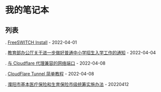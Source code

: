 # 我的笔记本

## 列表

. [FreeSWITCH Install](/教育学习/技术知识/呼叫中心/freeswitch_install.md) - 2022-04-01

. [教育部办公厅关于进一步做好普通中小学招生入学工作的通知](/教育学习/法律法规/教育部办公厅关于进一步做好普通中小学招生入学工作的通知-2022-1.md) - 2022-04-04

. [与 Cloudflare 代理兼容的网络端口](/教育学习/技术知识/网络相关/Cloudflare/network-port.md) - 2022-04-08

. [CloudFlare Tunnel 简单教程](/教育学习/技术知识/网络相关/Cloudflare/cloudflared-tunnel.md) - 2022-04-08

. [濮阳市基本医疗保险和生育保险市级统筹实施办法](/医疗卫生/医保相关/政府文件/20220412-濮阳市基本医疗保险和生育保险市级统筹实施办法.md) - 20220412